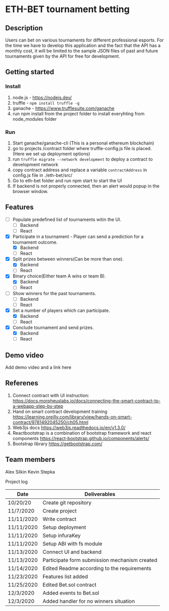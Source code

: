 # ETH-BET tournament betting

## Description
Users can bet on various tournaments for different professional esports. For the time we have to develop this application and the fact that the API has a monthly cost, it will be limited to the sample JSON files of past and future tournaments given by the API for free for development.

## Getting started

### Install
1. node.js - https://nodejs.dev/
2. truffle - ```npm install truffle -g```
3. ganache - https://www.trufflesuite.com/ganache
4. run npm install from the project folder to install everyhting from node_modules folder

### Run
1. Start ganache/ganache-cli (This is a personal ethereum blockchain)
2. go to projects /contract folder where truffle-config.js file is placed. (Here we set up deployment options)
3. run ```truffle migrate --network development``` to deploy a contract to development network
4. copy contract address and replace a variable ```contractAddress``` in config.js file in ./eth-bet/src/
5. Go to eth-bet folder and run npm start to start the UI
6. If backend is not properly connected, then an alert would popup in the browser window.


## Features
- [ ] Populate predefined list of tournaments witin the UI.
  - [ ] Backend
  - [ ] React
- [x] Participate in a tournament - Player can send a prediction for a tournament outcome. 
  - [x] Backend
  - [ ] React
- [x] Split prizes between winners(Can be more than one).
  - [x] Backend
  - [ ] React
- [x] Binary choice(Either team A wins or team B).
  - [x] Backend
  - [ ] React
- [ ] Show winners for the past tournaments. 
  - [ ] Backend
  - [ ] React 
- [x] Set a number of players which can participate.
  - [x] Backend
  - [ ] React
- [x] Conclude tournament and send prizes.
  - [x] Backend
  - [ ] React

## Demo video
Add demo video and a link here

## Referenes
1. Connect contract with UI instruction: https://docs.morpheuslabs.io/docs/connecting-the-smart-contract-to-a-webapp-step-by-step
2. Hand on smart contract development training https://learning.oreilly.com/library/view/hands-on-smart-contract/9781492045250/ch05.html
3. Web3js docs https://web3js.readthedocs.io/en/v1.3.0/
4. Reactbootstrap is a combination of bootstrap framework and react components https://react-bootstrap.github.io/components/alerts/
5. Bootstrap library https://getbootstrap.com/

## Team members 
Alex Silkin 
Kevin Stepka 

Project log

| Date       | Deliverables          |
| --------   | --------------------- |
| 10/20/20   | Create git repository |
| 11/7/2020  | Create project        |
| 11/11/2020 | Write contract        |
| 11/11/2020 | Setup deployment      |
| 11/11/2020 | Setup infuraKey       |
| 11/11/2020 | Setup ABI with fs module|
| 11/13/2020 | Connect UI and backend|
| 11/13/2020 | Participate form submission mechanism created |
| 11/14/2020 | Edited Readme according to the requirements |
| 11/23/2020 | Features list added |
| 11/25/2020 | Edited Bet.sol contract |
| 12/3/2020  | Added events to Bet.sol |
| 12/3/2020  | Added handler for no winners situation |
 

